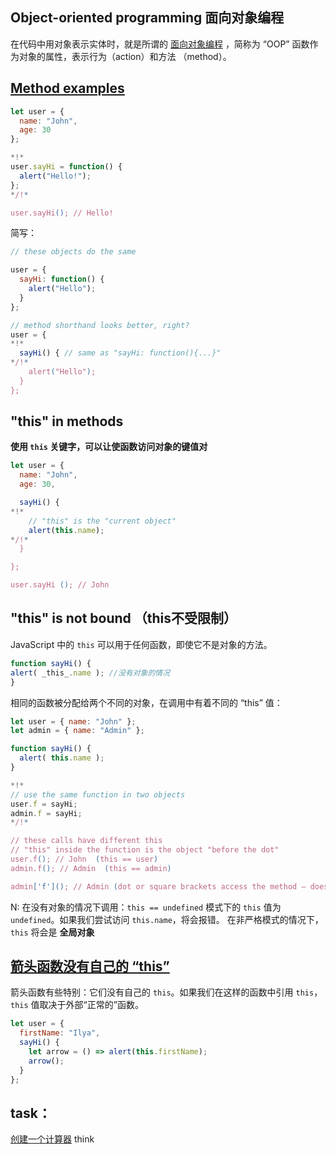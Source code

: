 ## Object-oriented programming 面向对象编程
在代码中用对象表示实体时，就是所谓的 [面向对象编程](https://en.wikipedia.org/wiki/Object-oriented_programming) ，简称为 “OOP”
函数作为对象的属性，表示行为（action）和方法 （method）。

## [Method examples](https://javascript.info/object-methods#method-examples)
```js
let user = {
  name: "John",
  age: 30
};

*!*
user.sayHi = function() {
  alert("Hello!");
};
*/!*

user.sayHi(); // Hello!
```

简写：
```js
// these objects do the same

user = {
  sayHi: function() {
    alert("Hello");
  }
};

// method shorthand looks better, right?
user = {
*!*
  sayHi() { // same as "sayHi: function(){...}"
*/!*
    alert("Hello");
  }
};
```

## "this" in methods
**使用 `this` 关键字，可以让使函数访问对象的键值对**
```js
let user = {
  name: "John",
  age: 30,

  sayHi() {
*!*
    // "this" is the "current object"
    alert(this.name);
*/!*
  }

};

user.sayHi (); // John
```

## "this" is not bound （this不受限制）
JavaScript 中的 `this` 可以用于任何函数，即使它不是对象的方法。
```js
function sayHi() {
alert( _this_.name ); //没有对象的情况
}
```

相同的函数被分配给两个不同的对象，在调用中有着不同的 “this” 值：
```js
let user = { name: "John" };
let admin = { name: "Admin" };

function sayHi() {
  alert( this.name );
}

*!*
// use the same function in two objects
user.f = sayHi;
admin.f = sayHi;
*/!*

// these calls have different this
// "this" inside the function is the object "before the dot"
user.f(); // John  (this == user)
admin.f(); // Admin  (this == admin)

admin['f'](); // Admin (dot or square brackets access the method – doesn't matter)
```

N:
在没有对象的情况下调用：`this == undefined`
模式下的 `this` 值为 `undefined`。如果我们尝试访问 `this.name`，将会报错。
在非严格模式的情况下，`this` 将会是 **全局对象**

## [箭头函数没有自己的 “this”](https://zh.javascript.info/object-methods#jian-tou-han-shu-mei-you-zi-ji-de-this)
箭头函数有些特别：它们没有自己的 `this`。如果我们在这样的函数中引用 `this`，`this` 值取决于外部“正常的”函数。
```js
let user = {
  firstName: "Ilya",
  sayHi() {
    let arrow = () => alert(this.firstName);
    arrow();
  }
};
```

## task：
[创建一个计算器](https://zh.javascript.info/object-methods#chuang-jian-yi-ge-ji-suan-qi)   think
```js

```


